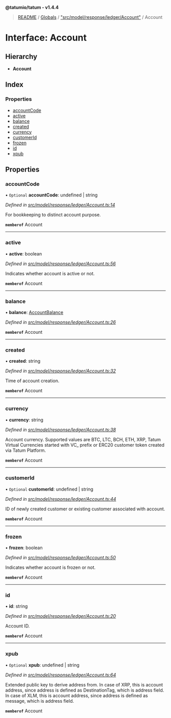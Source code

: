 **@tatumio/tatum - v1.4.4**

> [README](../README.md) / [Globals](../globals.md) / ["src/model/response/ledger/Account"](../modules/_src_model_response_ledger_account_.md) / Account

# Interface: Account

## Hierarchy

* **Account**

## Index

### Properties

* [accountCode](_src_model_response_ledger_account_.account.md#accountcode)
* [active](_src_model_response_ledger_account_.account.md#active)
* [balance](_src_model_response_ledger_account_.account.md#balance)
* [created](_src_model_response_ledger_account_.account.md#created)
* [currency](_src_model_response_ledger_account_.account.md#currency)
* [customerId](_src_model_response_ledger_account_.account.md#customerid)
* [frozen](_src_model_response_ledger_account_.account.md#frozen)
* [id](_src_model_response_ledger_account_.account.md#id)
* [xpub](_src_model_response_ledger_account_.account.md#xpub)

## Properties

### accountCode

• `Optional` **accountCode**: undefined \| string

*Defined in [src/model/response/ledger/Account.ts:14](https://github.com/tatumio/tatum-js/blob/c5d1e16/src/model/response/ledger/Account.ts#L14)*

For bookkeeping to distinct account purpose.

**`memberof`** Account

___

### active

•  **active**: boolean

*Defined in [src/model/response/ledger/Account.ts:56](https://github.com/tatumio/tatum-js/blob/c5d1e16/src/model/response/ledger/Account.ts#L56)*

Indicates whether account is active or not.

**`memberof`** Account

___

### balance

•  **balance**: [AccountBalance](_src_model_response_ledger_accountbalance_.accountbalance.md)

*Defined in [src/model/response/ledger/Account.ts:26](https://github.com/tatumio/tatum-js/blob/c5d1e16/src/model/response/ledger/Account.ts#L26)*

**`memberof`** Account

___

### created

•  **created**: string

*Defined in [src/model/response/ledger/Account.ts:32](https://github.com/tatumio/tatum-js/blob/c5d1e16/src/model/response/ledger/Account.ts#L32)*

Time of account creation.

**`memberof`** Account

___

### currency

•  **currency**: string

*Defined in [src/model/response/ledger/Account.ts:38](https://github.com/tatumio/tatum-js/blob/c5d1e16/src/model/response/ledger/Account.ts#L38)*

Account currency. Supported values are BTC, LTC, BCH, ETH, XRP, Tatum Virtual Currencies started with VC_ prefix or ERC20 customer token created via Tatum Platform.

**`memberof`** Account

___

### customerId

• `Optional` **customerId**: undefined \| string

*Defined in [src/model/response/ledger/Account.ts:44](https://github.com/tatumio/tatum-js/blob/c5d1e16/src/model/response/ledger/Account.ts#L44)*

ID of newly created customer or existing customer associated with account.

**`memberof`** Account

___

### frozen

•  **frozen**: boolean

*Defined in [src/model/response/ledger/Account.ts:50](https://github.com/tatumio/tatum-js/blob/c5d1e16/src/model/response/ledger/Account.ts#L50)*

Indicates whether account is frozen or not.

**`memberof`** Account

___

### id

•  **id**: string

*Defined in [src/model/response/ledger/Account.ts:20](https://github.com/tatumio/tatum-js/blob/c5d1e16/src/model/response/ledger/Account.ts#L20)*

Account ID.

**`memberof`** Account

___

### xpub

• `Optional` **xpub**: undefined \| string

*Defined in [src/model/response/ledger/Account.ts:64](https://github.com/tatumio/tatum-js/blob/c5d1e16/src/model/response/ledger/Account.ts#L64)*

Extended public key to derive address from.
In case of XRP, this is account address, since address is defined as DestinationTag, which is address field.
In case of XLM, this is account address, since address is defined as message, which is address field.

**`memberof`** Account
